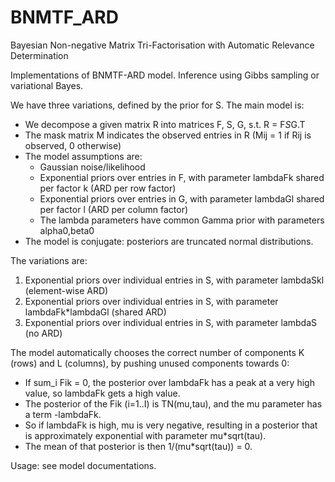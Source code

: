 # BNMTF_ARD
Bayesian Non-negative Matrix Tri-Factorisation with Automatic Relevance Determination

Implementations of BNMTF-ARD model. Inference using Gibbs sampling or variational Bayes.

We have three variations, defined by the prior for S. The main model is:
- We decompose a given matrix R into matrices F, S, G, s.t. R = F*S*G.T
- The mask matrix M indicates the observed entries in R (Mij = 1 if Rij is observed, 0 otherwise)
- The model assumptions are: 
  - Gaussian noise/likelihood
  - Exponential priors over entries in F, with parameter lambdaFk shared per factor k (ARD per row factor)
  - Exponential priors over entries in G, with parameter lambdaGl shared per factor l (ARD per column factor)
  - The lambda parameters have common Gamma prior with parameters alpha0,beta0
- The model is conjugate: posteriors are truncated normal distributions.

The variations are:
1. Exponential priors over individual entries in S, with parameter lambdaSkl (element-wise ARD)
2. Exponential priors over individual entries in S, with parameter lambdaFk*lambdaGl (shared ARD)
3. Exponential priors over individual entries in S, with parameter lambdaS (no ARD)

The model automatically chooses the correct number of components K (rows) and L (columns), by pushing unused components towards 0:
- If sum_i Fik = 0, the posterior over lambdaFk has a peak at a very high value, so lambdaFk gets a high value.
- The posterior of the Fik (i=1..I) is TN(mu,tau), and the mu parameter has a term -lambdaFk.
- So if lambdaFk is high, mu is very negative, resulting in a posterior that is approximately exponential with parameter mu*sqrt(tau).
- The mean of that posterior is then 1/(mu*sqrt(tau)) = 0.

Usage: see model documentations.
